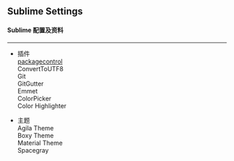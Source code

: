 ## Sublime Settings

#### Sublime 配置及资料
***
* 插件  
[packagecontrol](https://packagecontrol.io/)  
ConvertToUTF8  
Git  
GitGutter  
Emmet  
ColorPicker  
Color Highlighter  

* 主题  
Agila Theme  
Boxy Theme  
Material Theme  
Spacegray  